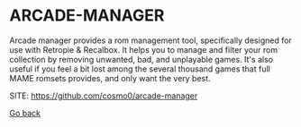 # ARCADE-MANAGER

 Arcade manager provides a rom management tool, specifically designed for use with Retropie & Recalbox.
 It helps you to manage and filter your rom collection by removing unwanted, bad, and unplayable games.
 It's also useful if you feel a bit lost among the several thousand games that full MAME romsets provides, and only want the very best.
 
 SITE: https://github.com/cosmo0/arcade-manager

 [Go back](./)
